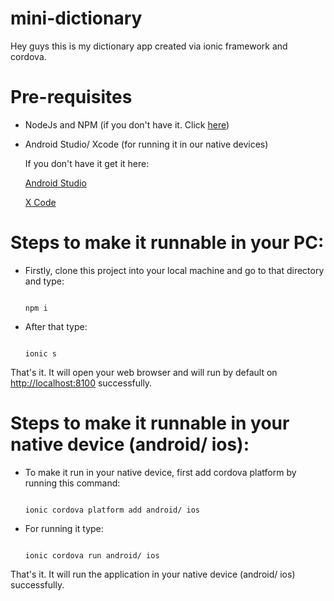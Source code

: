 # mini-dictionary

Hey guys this is my dictionary app created via ionic framework and cordova.

<h1>Pre-requisites</h1>
<ul>
<li>
<p>NodeJs and NPM (if you don't have it. Click <a href="https://nodejs.org/en/download/">here</a>)</p>
</li>
<li>
<p>Android Studio/ Xcode (for running it in our native devices)</p>
<p>If you don't have it get it here: </p>
<p><a href="https://developer.android.com/">Android Studio</a></p>
<p><a href="https://developer.apple.com/xcode/">X Code</a></p>
</li>
</ul>

<h1>Steps to make it runnable in your PC: </h1>

<ul>
<li>
<p>Firstly, clone this project into your local machine and go to that directory and type:</p>
<code>
npm i
</code>
</li>
<li>
<p>
After that type: 
</p>
<code>
ionic s
</code>
</li>
</ul>
<p>
That's it. It will open your web browser and will run by default on <a href="http://localhost:8100">http://localhost:8100</a> successfully.
</p>
<h1>Steps to make it runnable in your native device (android/ ios): </h1>
<ul>
<li>
<p>
To make it run in your native device, first add cordova platform by running this command: 
</p>
<code>
ionic cordova platform add android/ ios
</code>
</li>
<li>
<p>
For running it type: 
</p>
<code>
ionic cordova run android/ ios
</code>
</li>
</ul>
<p>
That's it. It will run the application in your native device (android/ ios) successfully.
</p>